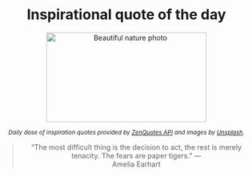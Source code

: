 
<div align="center">

# Inspirational quote of the day

<img src="./data/photo.jpeg" alt="Beautiful nature photo" width="320" height="180">

<sub><i>Daily dose of inspiration quotes provided by [ZenQuotes API](https://zenquotes.io/) and images by [Unsplash](https://unsplash.com/).</i></sub>


<blockquote>&ldquo;The most difficult thing is the decision to act, the rest is merely tenacity. The fears are paper tigers.&rdquo; &mdash; <footer>Amelia Earhart</footer></blockquote>

</div>
